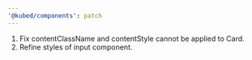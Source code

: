 ```yaml
---
'@kubed/components': patch
---
```


1. Fix contentClassName and contentStyle cannot be applied to Card.
2. Refine styles of input component.
